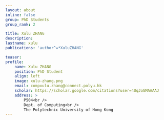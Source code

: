 ```yaml
---
layout: about
inline: false
group: PhD Students
group_rank: 2

title: Xulu ZHANG
description: 
lastname: xulu
publications: 'author^=*XuluZHANG'

teaser: 
profile:
    name: Xulu ZHANG
    position: PhD Student
    align: left
    image: xulu-zhang.png
    email: compxulu.zhang@connect.polyu.hk
    scholar: https://scholar.google.com/citations?user=4UqJoGMAAAAJ
    address: >
        P504<br />
        Dept. of Computing<br />
        The Polytechnic University of Hong Kong
---
```


<!-- # PhD Students

**Xulu ZHANG**

PhD Student, Department of Computing, The Hong Kong Polytechnic University

[Homepage](https://scholar.google.com/citations?user=4UqJoGMAAAAJ)
[Google Scholar](https://scholar.google.com/citations?user=4UqJoGMAAAAJ)
[compxulu.zhang@connect.polyu.hk](mailto:compxulu.zhang@connect.polyu.hk) -->
